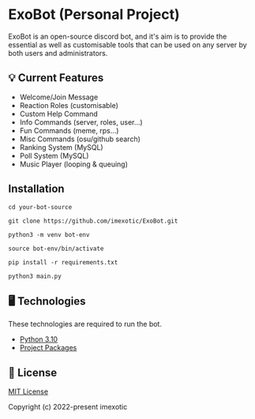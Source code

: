 # ExoBot (Personal Project) 

ExoBot is an open-source discord bot, and it's aim is to provide the essential as well as customisable tools that can be used on any server by both users and administrators.

## 💡 Current Features

  -  Welcome/Join Message
  -  Reaction Roles (customisable)
  -  Custom Help Command
  -  Info Commands (server, roles, user...)
  -  Fun Commands (meme, rps...)
  -  Misc Commands (osu/github search)
  -  Ranking System (MySQL)
  -  Poll System (MySQL)
  -  Music Player (looping & queuing)


## Installation

```
cd your-bot-source

git clone https://github.com/imexotic/ExoBot.git

python3 -m venv bot-env

source bot-env/bin/activate

pip install -r requirements.txt

python3 main.py
```

## 🖥️  Technologies
These technologies are required to run the bot.
  
-  [Python 3.10](https://www.python.org/downloads/)
-  [Project Packages](https://github.com/imexotic/ExoBot/blob/main/requirements.txt)



## 📝  License

[MIT License](https://github.com/imexotic/ExoBot/blob/main/LICENSE)

Copyright (c) 2022-present imexotic

